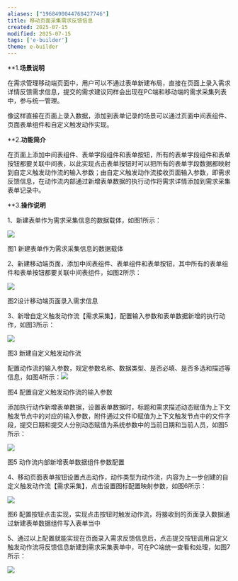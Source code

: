 ```yaml
---
aliases: ["1968490044768427746"]
title: 移动页面采集需求反馈信息
created: 2025-07-15
modified: 2025-07-15
tags: ['e-builder']
theme: e-builder
---
```


**1.**场景说明**

在需求管理移动端页面中，用户可以不通过表单新建布局，直接在页面上录入需求详情反馈需求信息，提交的需求建议同样会出现在PC端和移动端的需求采集列表中，参与统一管理。

像这样直接在页面上录入数据，添加到表单记录的场景可以通过页面中间表组件、页面表单组件和自定义触发动作实现。

**2.**功能简介**

在页面上添加中间表组件、表单字段组件和表单按钮，所有的表单字段组件和表单按钮都要关联中间表，以此实现点击表单按钮时可以把所有的表单字段数据都映射到自定义触发动作流的输入参数；由自定义触发动作流接收页面输入参数，即需求反馈信息，在动作流内部通过新增表单数据的执行动作将需求详情添加到需求采集表单记录中。

**3.**操作说明**

1、新建表单作为需求采集信息的数据载体，如图1所示：

![](https://myhelpdoc.oss-cn-heyuan.aliyuncs.com/mdimages/ed4eb359c5883879dfe961ec76799658.jpg)

图1 新建表单作为需求采集信息的数据载体

2、新建移动端页面，添加中间表组件、表单组件和表单按钮，其中所有的表单组件和表单按钮都要关联中间表组件，如图2所示：

![](https://myhelpdoc.oss-cn-heyuan.aliyuncs.com/mdimages/446a25efff653b20512485a17a5a6eff.jpg)

图2设计移动端页面录入需求信息

3、新增自定义触发动作流【需求采集】，配置输入参数和表单数据新增的执行动作，如图3所示：

![](https://myhelpdoc.oss-cn-heyuan.aliyuncs.com/mdimages/6805acff003b1b317d268898213250ef.jpg)

图3 新建自定义触发动作流

配置动作流的输入参数，规定参数名称、数据类型、是否必填、是否多选和描述等信息，如图4所示：![](https://myhelpdoc.oss-cn-heyuan.aliyuncs.com/mdimages/9443fc8438d19c9189d6d642d5dca5b3.jpg)

图4 配置自定义触发动作流的输入参数

添加执行动作新增表单数据，设置表单数据时，标题和需求描述动态赋值为上下文触发节点中的对应的输入参数，附件通过文件ID赋值为上下文触发节点中的文件字段，提交日期和提交人分别动态赋值为系统参数中的当前日期和当前人员，如图5所示：

![](https://myhelpdoc.oss-cn-heyuan.aliyuncs.com/mdimages/775ee24511ff4b7392cf61dcc0a2f8aa.jpg)

图5 动作流内部新增表单数据组件参数配置

4、移动页面表单按钮设置点击动作，动作类型为动作流，内容为上一步创建的自定义触发动作流【需求采集】，点击设置图标配置映射参数，如图6所示：

![](https://myhelpdoc.oss-cn-heyuan.aliyuncs.com/mdimages/50474145be5be5b1cd79f6658f454b6a.jpg)

图6 配置按钮点击实现，实现点击按钮时触发动作流，将接收到的页面录入数据通过新建表单数据组件写入表单当中

5、通过以上配置就能实现在页面录入需求反馈信息后，点击提交按钮调用自定义触发动作流将反馈信息新建到需求采集表单中，可在PC端统一查看和处理，如图7所示：

![](https://myhelpdoc.oss-cn-heyuan.aliyuncs.com/mdimages/00ac63a6d46f50446f575367e314a40d.jpg)

